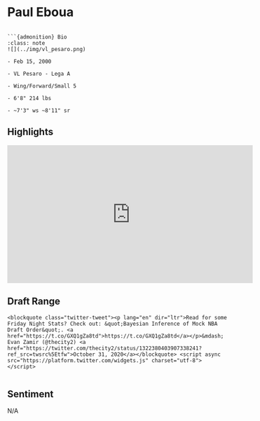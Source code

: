 Paul Eboua
===
```{image} ../img/paul_eboua.jpg
```

```{margin}
```{admonition} Bio
:class: note
![](../img/vl_pesaro.png)

- Feb 15, 2000

- VL Pesaro - Lega A

- Wing/Forward/Small 5

- 6'8" 214 lbs

- ~7'3" ws ~8'11" sr
```

## Highlights
<iframe width="560" height="315" src="https://www.youtube.com/embed/U3Vgl15LPOU" frameborder="0" allow="accelerometer; autoplay; clipboard-write; encrypted-media; gyroscope; picture-in-picture" allowfullscreen></iframe>

## Draft Range
```{margin}
<blockquote class="twitter-tweet"><p lang="en" dir="ltr">Read for some Friday Night Stats? Check out: &quot;Bayesian Inference of Mock NBA Draft Order&quot;. <a href="https://t.co/GXQ1gZa8td">https://t.co/GXQ1gZa8td</a></p>&mdash; Evan Zamir (@thecity2) <a href="https://twitter.com/thecity2/status/1322380403907338241?ref_src=twsrc%5Etfw">October 31, 2020</a></blockquote> <script async src="https://platform.twitter.com/widgets.js" charset="utf-8"></script>
```

```{image} ../plrange/paul_eboua.png
```

## Sentiment

N/A